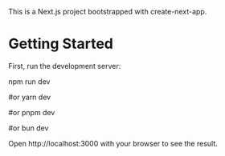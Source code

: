 This is a Next.js project bootstrapped with create-next-app.

# Getting Started
First, run the development server:


npm run dev

#or
yarn dev

#or
pnpm dev

#or
bun dev


Open http://localhost:3000 with your browser to see the result.



